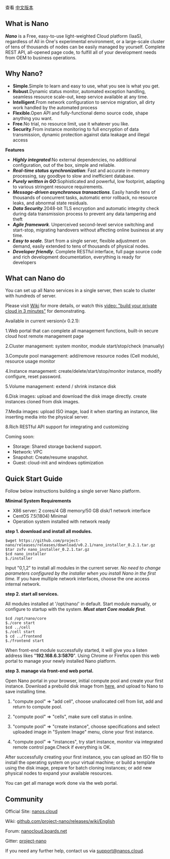 查看 [中文版本](README_cn.md)

## What is Nano

***Nano*** is a Free, easy-to-use light-weighted Cloud platform (IaaS), regardless of All in One's experimental environment, or a large-scale cluster of tens of thousands of nodes can be easily managed by yourself. Complete REST API, all-opened page code, to fulfill all of your development needs from OEM to business operations.



## Why Nano?

- **Simple**.Simple to learn and easy to use, what you see is what you get.
- **Robust**.Dynamic status monitor, automated exception handling, seamless resource scale-out, keep service available at any time.
- **Intelligent**.From network configuration to service migration, all dirty work handled by the automated process
- **Flexible**.Open API and fully-functional demo source code, shape anything you want.
- **Free**.No trial, no resource limit, use it whatever you like.
- **Security**.From instance monitoring to full encryption of data transmission, dynamic protection against data leakage and illegal access



**Features**

- ***Highly integrated***:No external dependencies, no additional configuration, out of the box, simple and reliable. 
- ***Real-time status synchronization***: Fast and accurate in-memory processing, say goodbye to slow and inefficient database.
- ***Purely written in GO***:Sophisticated and powerful, low footprint, adapting to various stringent resource requirements.
- ***Message-driven asynchronous transactions***. Easily handle tens of thousands of concurrent tasks, automatic error rollback, no resource leaks, and abnormal state residuals.
- ***Data Security***.2048-bit TLS encryption and automatic integrity check during data transmission process to prevent any data tampering and theft
- ***Agile framework***. Unperceived second-level service switching and start-stop, migrating handovers without affecting online business at any time.
- ***Easy to scale***. Start from a single server, flexible adjustment on demand, easily extended to tens of thousands of physical nodes.
- ***Developer friendly***. Complete RESTful interface, full page source code and rich development documentation, everything is ready for developers

## What can Nano do

You can set up all Nano services in a single server, then scale to cluster with hundreds of server.

Please visit [Wiki](https://github.com/project-nano/releases/wiki/English) for more details, or watch this [video: "build your private cloud in 3 minutes"](https://www.nanos.cloud/en-us/demo.html) for demonstrating.


Available in current version(v 0.2.1): 

1.Web portal that can complete all management functions, built-in secure cloud host remote management page

2.Cluster management: system monitor, module start/stop/check (manually)

3.Compute pool management: add/remove resource nodes (Cell module), resource usage monitor

4.Instance management: create/delete/start/stop/monitor instance, modify configure, reset password.

5.Volume management: extend / shrink instance disk

6.Disk images: upload and download the disk image directly. create instances cloned from disk images.

7.Media images: upload ISO image, load it when starting an instance, like inserting media into the physical server.

8.Rich RESTful API support for integrating and customizing

Coming soon:

- Storage: Shared storage backend support.
- Network: VPC
- Snapshot: Create/resume snapshot.
- Guest: cloud-init and windows optimization



## Quick Start Guide



Follow below instructions building a single server Nano platform.



**Minimal System Requirements** 

- X86 server: 2 cores/4 GB memory/50 GB disk/1 network interface
- CentOS 7.5(1804) Minimal
- Operation system installed with network ready



**step 1. download and install all modules.**

```
$wget https://github.com/project-nano/releases/releases/download/v0.2.1/nano_installer_0.2.1.tar.gz
$tar zxfv nano_installer_0.2.1.tar.gz
$cd nano_installer
$./installer
```

Input "0,1,2" to install all modules in the current server. *No need to change parameters configured by the installer when you install Nano in the first time.* If you have multiple network interfaces, choose the one access internal network.



**step 2. start all services.**

All modules installed at '/opt/nano/' in default. Start module manually, or configure to startup with the system. ***Must start Core module first***.

```
$cd /opt/nano/core
$./core start
$cd ../cell
$./cell start
$ cd ../frontend
$./frontend start
```

When front-end module successfully started, it will give you a listen address likes "**192.168.6.3:5870**". Using Chrome or Firefox open this web portal to manage your newly installed Nano platform.



**step 3. manage via front-end web portal.**

Open Nano portal in your browser, initial compute pool and create your first instance. Download a prebuild disk image from [here](https://nanos.cloud/en-us/download.html), and upload to Nano to save installing time.

1. "compute pool" => "add cell", choose unallocated cell from list, add and return to compute pool.

2. "compute pool" => "cells", make sure cell status in online.

3. "compute pool" => "create instance",  choose specifications and select uploaded image in "System Image" menu, clone your first instance.

4. "compute pool" => "instances", try start instance, monitor via integrated remote control page.Check if everything is OK.


After successfully creating your first instance, you can upload an ISO file to install the operating system on your virtual machine; or build a template using the disk image,  prepare for batch cloning instances; or add new physical nodes to expand your available resources. 

You can get all manage work done via the web portal.

## Community

Official Site: [nanos.cloud](https://nanos.cloud/en-us/)

Wiki: [github.com/project-nano/releases/wiki/English](https://github.com/project-nano/releases/wiki/English)

Forum: [nanocloud.boards.net](http://nanocloud.boards.net/)

Gitter: [project-nano](https://gitter.im/project-nano)

If you need any further help, contact us via support@nanos.cloud.
